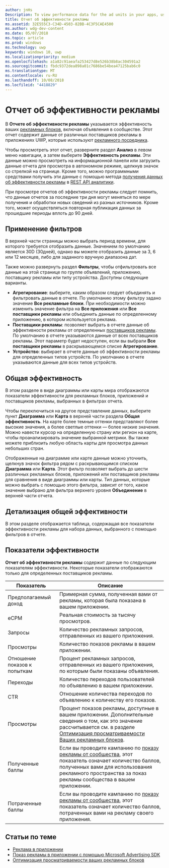 ```yaml
---
author: jnHs
Description: To view performance data for the ad units in your apps, use the advertising performance report on the Windows Dev Center dashboard.
title: Отчет об эффективности рекламы
ms.assetid: 32E555C3-C34D-4503-82BB-4C3F5CAE4500
ms.author: wdg-dev-content
ms.date: 05/07/2018
ms.topic: article
ms.prod: windows
ms.technology: uwp
keywords: windows 10, uwp
ms.localizationpriority: medium
ms.openlocfilehash: a1a82c91aeafa253427d8e526b38b8ac304591a2
ms.sourcegitcommit: fbdc9372dea898a01c7686be54bea47125bab6c0
ms.translationtype: MT
ms.contentlocale: ru-RU
ms.lasthandoff: 10/08/2018
ms.locfileid: "4418829"
---
```

# <a name="advertising-performance-report"></a>Отчет об эффективности рекламы


В **Отчете об эффективности рекламы** указывается эффективность ваших [рекламных блоков](in-app-ads.md), включая объявления в сообществе. Этот отчет содержит данные от различных поставщиков рекламы в приложениях UWP, которые используют [рекламного посредника](in-app-ads.md#mediation).

Чтобы просмотреть этот отчет, разверните раздел **Анализ** в левом меню навигации, а затем выберите **Эффективность рекламы**. Эти данные можно просмотреть на информационной панели или загрузить данные отчета для просмотра в автономном режиме, щелкнув значок со стрелкой на странице. Кроме того, можно программными средствами получить эти данные с помощью метода [получения данных об эффективности рекламы](../monetize/get-ad-performance-data.md) в [REST API аналитики](../monetize/access-analytics-data-using-windows-store-services.md).

При просмотре отчетов об эффективности рекламы следует помнить, что данные отчетов за последние три дня могут меняться по мере получения и обработки новых сведений из разных источников. Кроме того, может осуществляться повторная публикация данных за прошедшие периоды вплоть до 90 дней.

## <a name="apply-filters"></a>Применение фильтров

В верхней части страницы можно выбрать период времени, для которого требуется отобразить данные. Значением по умолчанию является 30D (30дней), однако вы можете отобразить данные за 3, 6 или 12 месяцев, либо для заданного вручную диапазона дат.

Также можно развернуть раздел **Фильтры**, чтобы отфильтровать все данные на этой странице по группе объявлений, приложению, поставщику рекламы или типу устройства. Доступны следующие варианты.

* **Агрегирование**: выберите, каким образом следует объединять и фильтровать данные в отчете. По умолчанию этому фильтру задано значение **Все рекламные блоки**. При необходимости можно изменить значение фильтра на **Все приложения** или **Все поставщики рекламы** или объединить данные по определенному приложению, в котором используется реклама.
* **Поставщики рекламы**: позволяет выбрать в отчете данные об эффективности рекламы от определенных [поставщиков рекламы](in-app-ads.md#paid-networks). По умолчанию в отчете указываются данные от всех поставщиков рекламы. Этот параметр будет недоступен, если вы выбрали **Все поставщики рекламы** в раскрывающемся списке **Агрегирование**.
* **Устройство**: выбирает в отчете данные об эффективности рекламы для определенных типов устройств. По умолчанию в отчете указываются данные для всех типов устройств.

## <a name="overall-performance"></a>Общая эффективность

В этом разделе в виде диаграммы или карты мира отображаются показатели эффективности для рекламных блоков, приложений и поставщиков рекламы, выбранных в фильтрах отчета.

Чтобы переключиться на другое представление данных, выберите пункт **Диаграмма** или **Карта** в верхней части раздела **Общая эффективность**. На карте более темные оттенки представляют более высокие значения, а более светлые оттенки — более низкие значения. Можно навести курсор на определенную страну или регион на карте, чтобы проанализировать значение выбранной метрики. Вы также можете приблизить любую область карты для просмотра данных небольших стран.

Отображенные на диаграмме или карте данные можно уточнить, щелкнув значок фильтра рядом с раскрывающимся списком **Диаграмма** или **Карта**. Этот фильтр позволяет выбрать до шести различных рекламных блоков, приложений или поставщиков рекламы для сравнения в виде диаграммы или карты. Тип данных, которые можно выбрать с помощью этого фильтра, зависит от того, какое значение выбрано для фильтра верхнего уровня **Объединение** в верхней части отчета.


## <a name="overall-performance-breakdown"></a>Детализация общей эффективности

В этом разделе отображается таблица, содержащая все показатели эффективности рекламы для набора данных, выбранного с помощью фильтров в отчете.

## <a name="performance-metrics"></a>Показатели эффективности

**Отчет об эффективности рекламы** содержит данные по следующим показателям эффективности. Некоторые показатели отображаются только для определенных поставщиков рекламы.

|  Показатель  |  Описание  |
|----------|---------------|
| Предполагаемый доход  |  Примерная сумма, полученная вами от рекламы, которая была показана в вашем приложении. |
| eCPM  |  Реальная стоимость за тысячу просмотров. |
| Запросы  | Количество рекламных запросов, отправленных из вашего приложения.  |
| Просмотры  | Количество показов рекламы в вашем приложении.  |
| Отношение показов к попыткам  | Процент рекламных запросов, отправленных из вашего приложения, по которым были показаны объявления.  |
| Переходы  |  Количество переходов пользователей по объявлению в вашем приложении. |
| CTR  |  Отношение количества переходов по объявлению к количеству его показов. |
| Просмотры | Процент показов рекламы, доступные в вашем приложении. Дополнительные сведения о том, как это значение рассчитывается см. в разделе [Оптимизация просматриваемости Ваших рекламных блоков](../monetize/optimize-ad-unit-viewability.md). |
| Полученные баллы  | Если вы проводите кампанию по [показу рекламы от сообщества](https://docs.microsoft.com/windows/uwp/publish/about-community-ads), этот показатель означает количество баллов, полученных вами для использования рекламного пространства за показ рекламы сообщества в вашем приложении.  |
| Потраченные баллы  | Если вы проводите кампанию по [показу рекламы от сообщества](https://docs.microsoft.com/windows/uwp/publish/about-community-ads), этот показатель означает количество баллов, потраченных вами на рекламу своего приложения.  |

## <a name="related-topics"></a>Статьи по теме

* [Реклама в приложении](in-app-ads.md)
* [Показ рекламы в приложении с помощью Microsoft Advertising SDK](../monetize/display-ads-in-your-app.md)
* [Оптимизация просматриваемости ваших рекламных блоков](../monetize/optimize-ad-unit-viewability.md)


 
